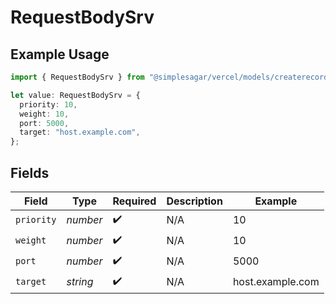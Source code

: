 # RequestBodySrv

## Example Usage

```typescript
import { RequestBodySrv } from "@simplesagar/vercel/models/createrecordop.js";

let value: RequestBodySrv = {
  priority: 10,
  weight: 10,
  port: 5000,
  target: "host.example.com",
};
```

## Fields

| Field              | Type               | Required           | Description        | Example            |
| ------------------ | ------------------ | ------------------ | ------------------ | ------------------ |
| `priority`         | *number*           | :heavy_check_mark: | N/A                | 10                 |
| `weight`           | *number*           | :heavy_check_mark: | N/A                | 10                 |
| `port`             | *number*           | :heavy_check_mark: | N/A                | 5000               |
| `target`           | *string*           | :heavy_check_mark: | N/A                | host.example.com   |